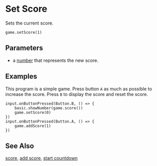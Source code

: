 # Set Score

Sets the current score.

```sig
game.setScore(1)
```
## Parameters

* a [number](/types/number) that represents the new score.

## Examples

This program is a simple game.
Press button ``A`` as much as possible to increase the score. 
Press ``B`` to display the score and reset the score.

```blocks
input.onButtonPressed(Button.B, () => {
    basic.showNumber(game.score())
    game.setScore(0)
})
input.onButtonPressed(Button.A, () => {
    game.addScore(1)
})
```

## See Also

[score](/makecode-blockeditor/reference/game/score), [add score](/makecode-blockeditor/reference/game/add-score), [start countdown](/makecode-blockeditor/reference/game/start-countdown)

